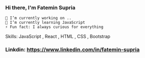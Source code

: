 ### Hi there, I'm Fatemin Supria

    🔭 I’m currently working on ..
    🌱 I’m currently learning JavaScript
    ⚡ Fun fact: I always curious for everything

Skills: JavaScript , React , HTML , CSS , Bootstrap 


 ### Linkdin: https://www.linkedin.com/in/fatemin-supria
